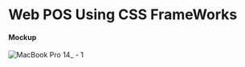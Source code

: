 <h1> Web POS Using CSS FrameWorks</h1>
<h4>Mockup</h4>

![MacBook Pro 14_ - 1](https://user-images.githubusercontent.com/101160326/190312299-09d9782a-48e0-4fa8-b736-efa46c55882a.png)
